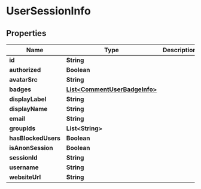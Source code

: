 

# UserSessionInfo


## Properties

| Name | Type | Description | Notes |
|------------ | ------------- | ------------- | -------------|
|**id** | **String** |  |  [optional] |
|**authorized** | **Boolean** |  |  [optional] |
|**avatarSrc** | **String** |  |  [optional] |
|**badges** | [**List&lt;CommentUserBadgeInfo&gt;**](CommentUserBadgeInfo.md) |  |  [optional] |
|**displayLabel** | **String** |  |  [optional] |
|**displayName** | **String** |  |  [optional] |
|**email** | **String** |  |  [optional] |
|**groupIds** | **List&lt;String&gt;** |  |  [optional] |
|**hasBlockedUsers** | **Boolean** |  |  [optional] |
|**isAnonSession** | **Boolean** |  |  [optional] |
|**sessionId** | **String** |  |  [optional] |
|**username** | **String** |  |  [optional] |
|**websiteUrl** | **String** |  |  [optional] |



